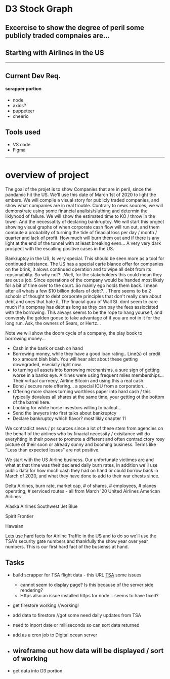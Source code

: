# D3 Stock Graph 
## Excercise to show the degree of peril some publicly traded compnaies are...

## Starting with Airlines in the US
---
## Current Dev Req.
#### scrapper portion
- node
- axios?
- puppeteer
- cheerio

## Tools used
- VS code
- Figma


---
# overview of project
The goal of the projet is to show Companies that are in peril, since the pandamic hit the US. We'll use this date of March 1st of 2020 to light the embers. We will compile a visual story for publicly traded companies, and show what companies are in real trouble. Contrary to news sources, we will demonstrate using some financial analisis/sluthing and determin the liklyhood of failure. We will show the estimated time to KO / throw in the towel. And the necessatity of declaring bankruptcy. We will start this project showing visual graphs of when corporate cash flow will run out, and them compute a probablity of turning the tide of finacial loss per day / month / quarter and lack of profit. How much will burn them out and if there is any light at the end of the tunnel with at least breaking even... A very very dark prospect with the escalling positive cases in the US. 

Bankruptcy in the US, Is very special. This should be seen more as a tool for continued existance. The US has a special carte blance offer for companies on the brink, it alows continued operation and to wipe all debt from its repsonaiblity. So why not?...Well, for the stakeholders this could mean they are out a job. Since operations of the company would be handed most likely for a bit of time over to the court. So mainly ego holds them back. I mean after all whats a few $10 billion dollars of debt?... There seems to be 2 schools of thought to debt corporate principles that don't really care about debt and ones that hate it. The finacial guru of Wall St. dont seem to care much if a compnay has debt as long as they can pay the fees assiociated with the borrowing. This always seems to be the rope to hang yourself, and conversly the golden goose to take advantage of if you are not in it for the long run. Ask, the owners of Sears, or Hertz... 

Note we will show the doom cycle of a company, the play book to borrowing money...
- Cash in the bank or cash on hand 
- Borrowing money, while they have a good loan rating.. Line(s) of credit to x amount blah blah. You will hear alot about these getting downgraded, esecially right now.
- to turning all assets into borrowing mechanisms, a sure sign of getting worse in a banks eye. Airlines were using frequent miles memberships... Their virtual currnecy, Airline Bitcoin and using this a real cash. 
- Bond / secure note offering... a special IOU from a corporation...
- Offering more shares turning worthless paper into hard cash / this typically devalues all shares at the same time, your getting ot the bottom of the barrel here.
- Looking for white horse investors willing to bailout... 
- Send the lawyers into first talks about bankruptcy 
- Declare bankruptcy which flavor? most likly chapter 11

We contradict news / pr sources since a lot of these stem from agencies on the behalf of the airlines who by finacial necessity / exisitance will do everyhting in their power to promote a different and often contradictory rosy picture of their soon or already sunny and booming business. Terms like "Less than expected losses" are not positive. 

We start with the US Airline business. Our unfortunate victimes are and what at that time was their declared daily burn rates, in addition we'll use public data for how much cash they had on hand or could borrow back in March of 2020, and what they have done to add to their war chests since. 


Delta Airlines, burn rate, market cap, # of shares, # employees, # planes operating, # serviced routes - all from March '20
United Airlines
American Airlines

Alaska Airlines
Southwest 
Jet Blue

Spirit
Frontier 

Hawaian 





Lets use hard facts for Airline Traffic in the US and to do so we'll use the TSA's security gate numbers and thankfully the show year over year numbers. This is our first hard fact of the busienss at hand.


## Tasks 
- build scrapper for TSA flight data - this URL [TSA](https://www.tsa.gov/coronavirus/passenger-throughput?mod=article_inline)
    some issues 
    + cannot seem to display page? Is this because of the server side rendering? 
    + Https also an issue installed https for node... seems to have fixed?

- get firestore working //working! 
- add data to firestore //got some need daily updates from TSA
- need to inport date or milliseconds so can sort data returned

- add as a cron job to Digital ocean server


- wireframe out how data will be displayed / sort of working
    - 
- get data into D3 portion